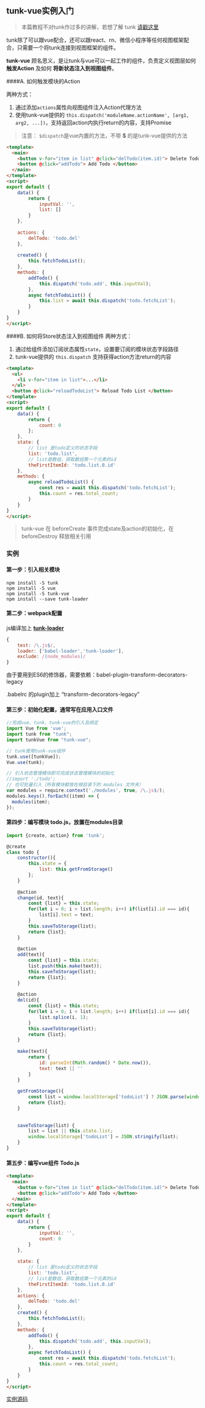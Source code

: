 ## tunk-vue实例入门

> 本篇教程不对tunk作过多的讲解，若想了解 tunk [请戳这里]()

tunk除了可以跟vue配合，还可以跟react、rn、微信小程序等任何视图框架配合，只需要一个将tunk连接到视图框架的组件。

**tunk-vue** 顾名思义，是让tunk与vue可以一起工作的组件，负责定义视图层如何 **触发Action** 及如何 **将新状态注入到视图组件**。

####A. 如何触发模块的Action

 两种方式：

1. 通过添加`actions`属性向视图组件注入Action代理方法
2. 使用tunk-vue提供的 `this.dispatch('moduleName.actionName', [arg1, arg2, ...])`，支持返回action内执行return的内容，支持Promise 

> 注意： `$dispatch`是vue内置的方法，不带 **$** 的是tunk-vue提供的方法

````html
<template>
  <main>
  	<button v-for="item in list" @click="delTodo(item.id)"> Delete Todo </button>
  	<button @click="addTodo"> Add Todo </button>
  </main>
</template>
<script>
export default {
	data() {
		return {
			inputVal: '',
			list: []
		}
	},
	
	actions: {
		delTodo: 'todo.del'
	},
	
	created() {
		this.fetchTodoList();
	},
	methods: {
		addTodo() {
			this.dispatch('todo.add', this.inputVal);
		},
		async fetchTodoList() {
			this.list = await this.dispatch('todo.fetchList');
		}
	}
}
</script>

````

####B. 如何将Store状态注入到视图组件
两种方式：

1. 通过给组件添加订阅状态属性`state`，设置要订阅的模块状态字段路径
2. tunk-vue提供的 `this.dispatch` 支持获得action方法return的内容

````html
<template>
  <ul>
  	<li v-for="item in list">...</li>
  </ul>
  <button @click="reloadTodoList"> Reload Todo List </button>
</template>
<script>
export default {
	data() {
		return {
			count: 0
		};
	},
	state: {
		// list 是todo定义的状态字段
		list: 'todo.list',
		// list是数组，获取数组第一个元素的id
		theFirstItemId: 'todo.list.0.id'
	},
	methods: {
		async reloadTodoList() {
			const res = await this.dispatch('todo.fetchList');
			this.count = res.total_count;
		}
	}
}
</script>

````

> tunk-vue 在 beforeCreate 事件完成state及action的初始化，在 beforeDestroy 释放相关引用 
> 


### 实例

#### 第一步：引入相关模块
````shell
npm install -S tunk
npm install -S vue
npm install -S tunk-vue
npm install --save tunk-loader
````

#### 第二步：webpack配置
js编译加上 **[tunk-loader]()**

````javascript
{
    test: /\.js$/,
    loader: ['babel-loader','tunk-loader'],
    exclude: /(node_modules)/
}
````

由于要用到ES6的修饰器，需要依赖：babel-plugin-transform-decorators-legacy
 
.babelrc 的plugin加上 “transform-decorators-legacy”

#### 第三步：初始化配置，通常写在应用入口文件

````javascript
//完成vue、tunk、tunk-vue的引入及绑定
import Vue from 'vue';
import tunk from "tunk";
import tunkVue from "tunk-vue";

// tunk使用tunk-vue组件
tunk.use([tunkVue]);
Vue.use(tunk);

// 引入状态管理模块即可完成状态管理模块的初始化
//import './todo';
// 也可批量引入（所有模块都放在根目录下的 modules 文件夹）
var modules = require.context('./modules', true, /\.js$/);
modules.keys().forEach((item) => {
  modules(item);
});
````

#### 第四步：编写模块 todo.js，放置在modules目录

````javascript
import {create, action} from 'tunk';

@create
class todo {
	constructor(){
		this.state = {
			list: this.getFromStorage()
		};
	}
	
	@action
	change(id, text){
		const {list} = this.state;
		for(let i = 0; i < list.length; i++) if(list[i].id === id){
			list[i].text = text;
		}
		this.saveToStorage(list);
		return {list};
	}
	
	@action
	add(text){
		const {list} = this.state;
		list.push(this.make(text));
		this.saveToStorage(list);
		return {list};
	}
	
	@action
	del(id){
		const {list} = this.state;
		for(let i = 0; i < list.length; i++) if(list[i].id === id){
			list.splice(i, 1);
		}
		this.saveToStorage(list);
		return {list};
	}
	
	make(text){
		return {
			id: parseInt(Math.random() * Date.now()),
			text: text || ''
		}
	}
	
	getFromStorage(){
		const list = window.localStorage['todoList'] ? JSON.parse(window.localStorage['todoList']) : [this.make()];
		return {list};
	}
	
	
	saveToStorage(list) {
		list = list || this.state.list;
		window.localStorage['todoList'] = JSON.stringify(list);
	}
}
````

#### 第五步：编写vue组件 Todo.js

````html
<template>
  <main>
  	<button v-for="item in list" @click="delTodo(item.id)"> Delete Todo </button>
  	<button @click="addTodo"> Add Todo </button>
  </main>
</template>
<script>
export default {
	data() {
		return {
			inputVal: '',
			count: 0
		}
	},
	
	state: {
		// list 是todo定义的状态字段
		list: 'todo.list',
		// list是数组，获取数组第一个元素的id
		theFirstItemId: 'todo.list.0.id'
	},
	actions: {
		delTodo: 'todo.del'
	},
	created() {
		this.fetchTodoList();
	},
	methods: {
		addTodo() {
			this.dispatch('todo.add', this.inputVal);
		},
		async fetchTodoList() {
			const res = await this.dispatch('todo.fetchList');
			this.count = res.total_count;
		}
	}
}
</script>

````

[实例源码]()

















